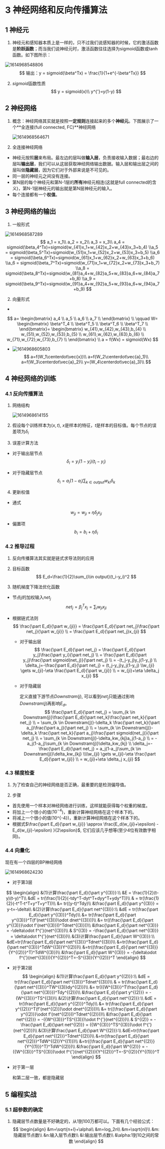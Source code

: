 # 3 神经网络和反向传播算法

## 1 神经元

1. 神经元和感知器本质上是一样的，只不过我们说感知器的时候，它的激活函数是**阶跃函数**；而当我们说神经元时，激活函数往往选择为sigmoid函数或tanh函数。如下图所示：

  ![1614968548806](assets/1614968548806.png)
$$
输出：y = sigmoid(\beta^Tx) = \frac{1}{1+e^{-\beta^Tx}}
$$

2. $sigmoid$函数性质
   $$
   y = sigmoid(x)\\
   y^{'}=y(1-y)
   $$
   

## 2 神经网络

1. 概念：神经网络其实就是按照**一定规则**连接起来的多个**神经元**。下图展示了一个**全连接(full connected, FC)**神经网络

   ![1614968564671](assets/1614968564671.png)

2. 全连接神经网络

* 神经元按照**层**来布局。最左边的层叫做**输入层**，负责接收输入数据；最右边的层叫**输出层**，我们可以从这层获取神经网络输出数据。输入层和输出层之间的层叫做**隐藏层**，因为它们对于外部来说是不可见的。
* 同一层的神经元之间没有连接。
* 第N层的每个神经元和第N-1层的**所有**神经元相连(这就是full connected的含义)，第N-1层神经元的输出就是第N层神经元的输入。
* 每个连接都有一个**权值**。

## 3 神经网络的输出

1. 一般形式

  ![1614968587289](assets/1614968587289.png)
$$
a_1 = x_1\\
a_2 = x_2\\
a_3 = x_3\\
a_4 = sigmoid(\beta_4^Tx)=sigmoid(w_{41}x_1+w_{42}x_2+w_{43}x_3+b_4)
\\a_5 = sigmoid(\beta_5^Tx)=sigmoid(w_{51}x_1+w_{52}x_2+w_{53}x_3+b_5)
\\a_6 = sigmoid(\beta_6^Tx)=sigmoid(w_{61}x_1+w_{62}x_2+w_{63}x_3+b_6)
\\a_6 = sigmoid(\beta_7^Tx)=sigmoid(w_{71}x_1+w_{72}x_2+w_{73}x_3+b_7)
\\a_8 = sigmoid(\beta_8^Tx)=sigmoid(w_{81}a_4+w_{82}a_5+w_{83}a_6+w_{84}a_7+b_8)
\\a_9 = sigmoid(\beta_9^Tx)=sigmoid(w_{91}a_4+w_{92}a_5+w_{93}a_6+w_{94}a_7+b_9)
$$

2. 向量形式

* 

  $$
  a=
  \begin{bmatrix}
  a_4 \\
  a_5 \\
  a_6 \\
  a_7 \\
  \end{bmatrix}
  \\ \qquad W=
  \begin{bmatrix}
  \beta^T_4 \\
  \beta^T_5 \\
  \beta^T_6 \\
  \beta^T_7 \\
  \end{bmatrix}=
  \begin{bmatrix}
  w_{41},w_{42},w_{43},b_{4} \\
  w_{51},w_{52},w_{53},b_{5} \\
  w_{61},w_{62},w_{63},b_{6} \\
  w_{71},w_{72},w_{73},b_{7} \\
  \end{bmatrix}
  \\ a = f(Wx) = sigmoid(Wx)
  $$

* 
  ![1614968605803](assets/1614968605803.png)
  $$
  a=f(W_1\centerdot\vec{x})\\
  a=f(W_2\centerdot\vec{a}_1)\\
  a=f(W_3\centerdot\vec{a}_2)\\
  y=(W_4\centerdot\vec{a}_3)\\
  $$


## 4 神经网络的训练

### 4.1 反向传播算法

1. 网络结构

   ![1614968614155](assets/1614968614155.png)

2. 假设每个训练样本为$(x,t)$, $x$是样本的特征，$t$是样本的目标值。每个节点的误差项为$\delta_i$

3. 误差计算方法

* 对于输出层节点
  $$
  \delta_i = y_i(1-y_i)(t_i-y_i)
  $$

* 对于隐藏层节点
  $$
  \delta_i=a_i(1-a_i)\sum_{k\in output}w_{ki}\delta_k
  $$
  

4. 更新权值

* 通式

  $$
  w_{ji}  =w_{ji}+\eta\delta_jx_{ji}
  $$

* 偏置项
  $$
  b_i=b_i+\eta\delta_i
  $$
  

### 4.2 推导过程

1. 反向传播算法其实就是链式求导法则的应用

2. 目标函数
   $$
   E_d=\frac{1}{2}\sum_{i\in output}(t_i-y_i)^2
   $$

3. 随机梯度下降法优化函数

* 节点$j$的加权输入$net_j​$
  $$
  net_j=\beta_j^Tx_j=\sum_{i}w_{ji}x_{ji}
  $$

* 根据链式法则
  $$
  \frac{\part E_d}{\part w_{ji}} = \frac{\part E_d}{\part net_j}\frac{\part net_j}{\part w_{ji}}
  \\ = \frac{\part E_d}{\part net_j}x_{ji}
  $$

  * 对于输出层
    $$
    \frac{\part E_d}{\part net_j} = \frac{\part E_d}{\part y_j}\frac{\part y_i}{\part net_j}
    \\ = \frac{\part E_d}{\part y_j}\frac{\part sigmoid(net_j)}{\part net_j}
    \\ = -(t_j-y_j)y_j(1-y_j)
    \\ \delta_j=-\frac{\part E_d}{\part net_j} = (t_j-y_j)y_j(1-y_j)
    \\w_{ji} \gets w_{ji}-\eta \frac{\part E_d}{\part w_{ji}}
    \\ = w_{ji}+\eta \delta_j x_{ji}
    $$

  * 对于隐藏层

    定义直接下游节点$Downstram(j)$, 可以看到$net_j$只能通过影响$Downstram(j)$再影响$E_d$。
    $$
    \frac{\part E_d}{\part net_j} = \sum_{k \in Downstram(j)}\frac{\part E_d}{\part net_k}\frac{\part net_k}{\part net_j}
    \\ = \sum_{k \in Downstram(j)}-\delta_k \frac{\part net_k}{\part a_j}\frac{\part a_j}{\part net_j}
    \\ = \sum_{k \in Downstram(j)}-\delta_k \frac{\part net_k}{\part a_j}\frac{\part sigmoid(net_j)}{\part net_j}
    \\ = \sum_{k \in Downstram(j)}-\delta_kw_{kj}a_j(1-a_j)
    \\ = -a_j(1-a_j)\sum_{k \in Downstram(j)}\delta_kw_{kj}
    \\ \delta_j=-\frac{\part E_d}{\part net_j} = a_j(1-a_j)\sum_{k \in Downstram(j)}\delta_kw_{kj}
    \\\\w_{ji} \gets w_{ji}-\eta \frac{\part E_d}{\part w_{ji}}
    \\ = w_{ji}+\eta \delta_j x_{ji}
    $$
    

### 4.3 梯度检查

1. 为了检查自己的神经网络是否正确，最重要的是检测偏导值。

2. 步骤

* 首先使用一个样本对神经网络进行训练，这样就能获得每个权重的梯度。
* 将加上一个很小的值($10^{-4}$)，重新计算神经网络在这个样本下的。
* 将减上一个很小的值(10^{-4})，重新计算神经网络在这个样本下的。
* 根据式$\frac{\part E_d}{\part w_{ji}} \approx \frac{E_d(w_{ji}+\epsilon) -E_d(w_{ji}-\epsilon)  }{2\epsilon}$, 它们应该几乎想等(至少4位有效数字相同)。

### 4.4 向量化

现在有一个四层的BP神经网络

![1614968624230](assets/1614968624230.png)

* 对于第3层

$$
\begin{align}
&(1)计算\frac{\part E_d}{\part y^{(3)}}:\\
&E = \frac{1}{2}(t-y)(t-y)^T\\
&dE = tr(\frac{1}{2}(-tdy^T-dyt^T+dyy^T+ydy^T))\\
& = tr(\frac{1}{2}(-t^T-t^T+y^T+y^T))\\
&= tr((y-t)^Tdy)\\
&\frac{\part E_d}{\part y^{(3)}} = y-t=-\delta\\
&(2)计算\frac{\part E_d}{\part net^{(3)}}:\\
&dE = tr(\frac{\part E_d}{\part y^{(3)}}^Tdy)\\
&= tr(\frac{\part E_d}{\part y^{(3)}}^T(f'(net^{(3)})\odot dnet^{(3)}))\\
&= tr((\frac{\part E_d}{\part y^{(3)}}\odot f'(net^{(3)}))^Tdnet^{(3)}))\\
&\frac{\part E_d}{\part net^{(3)}} = -\delta\odot f^{'}(net^{(3)})\\
& S^{(3)} = -\frac{\part E_d}{\part net^{(3)}} = \delta\odot f^{'}(net^{(3)})\\
&(3)计算\frac{\part E_d}{\part W^{(3)}}:\\
&dE=tr(\frac{\part E_d}{\part net^{(3)}}^Tdnet^{(3)})\\
&=tr(\frac{\part E_d}{\part net^{(3)}}^TdW^{(3)}Y^{(2)})\\
&=tr((\frac{\part E_d}{\part net^{(3)}}{Y^{(2)}}^T)^TdW^{(3)})\\
&\frac{\part E_d}{\part W^{(3)}} = -(\delta\odot f^{'}(net^{(3)})){Y^{(2)}}^T=-S^{(3)}{Y^{(2)}}^T
\end{align}
$$

* 对于第2层 
  $$
  \begin{align}
  &(1)计算\frac{\part E_d}{\part y^{(2)}}:\\
  &dE = tr(\frac{\part E_d}{\part net^{(3)}}^Tdnet^{(3)})\\
  & = tr(\frac{\part E_d}{\part net^{(3)}}^TW^{(3)}dy^{(2)})\\
  &= tr(({W^{(3)}}^T\frac{\part E_d}{\part net^{(3)}})^Tdy^{(2)})\\
  &\frac{\part E_d}{\part y^{(2)}} = -{W^{(3)}}^TS^{(3)}\\
  &(2)计算\frac{\part E_d}{\part net^{(2)}}:\\
  &dE = tr(\frac{\part E_d}{\part y^{(2)}}^Tdy)\\
  &= tr(\frac{\part E_d}{\part y^{(2)}}^T(f'(net^{(2)})\odot dnet^{(2)}))\\
  &= tr((\frac{\part E_d}{\part y^{(2)}}\odot f'(net^{(2)}))^Tdnet^{(2)}))\\
  &\frac{\part E_d}{\part net^{(2)}} = -({W^{(3)}}^TS^{(3)})\odot f^{'}(net^{(2)})\\
  & S^{(2)} = -\frac{\part E_d}{\part net^{(2)}} = ({W^{(3)}}^TS^{(3)})\odot f^{'}(net^{(2)})\\
  &(3)计算\frac{\part E_d}{\part W^{(2)}}:\\
  &dE=tr(\frac{\part E_d}{\part net^{(2)}}^Tdnet^{(2)})\\
  &=tr(\frac{\part E_d}{\part net^{(2)}}^TdW^{(2)}Y^{(1)})\\
  &=tr((\frac{\part E_d}{\part net^{(2)}}{Y^{(1)}}^T)^TdW^{(2)})\\
  &\frac{\part E_d}{\part W^{(2)}} = -({W^{(3)}}^TS^{(3)})\odot f^{'}(net^{(2)}){Y^{(2)}}^T=-S^{(2)}{Y^{(1)}}^T
  \end{align}
  $$

* 对于第一层

  和第二层一致，都是隐藏层

## 5 编程实战

### 5.1 超参数的确定

1. 隐藏层节点数量是不好确定的，从1到100万都可以。下面有几个经验公式：
   $$
   \begin{align}
   &m=\sqrt{n+l}+\alpha\\
   &m=log_2n\\
   &m=\sqrt{nl}\\
   &m:隐藏层节点数\\
   &n:输入层节点数\\
   &l:输出层节点数\\
   &\alpha:1到10之间的常数
   \end{align}
   $$
   
